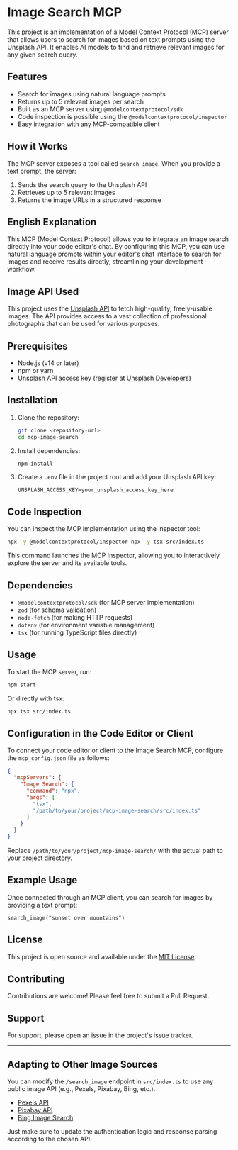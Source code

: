 # Image Search MCP

This project is an implementation of a Model Context Protocol (MCP) server that allows users to search for images based on text prompts using the Unsplash API. It enables AI models to find and retrieve relevant images for any given search query.

## Features
- Search for images using natural language prompts
- Returns up to 5 relevant images per search
- Built as an MCP server using `@modelcontextprotocol/sdk`
- Code inspection is possible using the `@modelcontextprotocol/inspector`
- Easy integration with any MCP-compatible client

## How it Works
The MCP server exposes a tool called `search_image`. When you provide a text prompt, the server:
1. Sends the search query to the Unsplash API
2. Retrieves up to 5 relevant images
3. Returns the image URLs in a structured response

## English Explanation
This MCP (Model Context Protocol) allows you to integrate an image search directly into your code editor's chat. By configuring this MCP, you can use natural language prompts within your editor's chat interface to search for images and receive results directly, streamlining your development workflow.

## Image API Used
This project uses the [Unsplash API](https://unsplash.com/developers) to fetch high-quality, freely-usable images. The API provides access to a vast collection of professional photographs that can be used for various purposes.

## Prerequisites
- Node.js (v14 or later)
- npm or yarn
- Unsplash API access key (register at [Unsplash Developers](https://unsplash.com/developers))

## Installation

1. Clone the repository:
   ```bash
   git clone <repository-url>
   cd mcp-image-search
   ```

2. Install dependencies:
   ```bash
   npm install
   ```

3. Create a `.env` file in the project root and add your Unsplash API key:
   ```
   UNSPLASH_ACCESS_KEY=your_unsplash_access_key_here
   ```

## Code Inspection
You can inspect the MCP implementation using the inspector tool:

```bash
npx -y @modelcontextprotocol/inspector npx -y tsx src/index.ts
```

This command launches the MCP Inspector, allowing you to interactively explore the server and its available tools.

## Dependencies
- `@modelcontextprotocol/sdk` (for MCP server implementation)
- `zod` (for schema validation)
- `node-fetch` (for making HTTP requests)
- `dotenv` (for environment variable management)
- `tsx` (for running TypeScript files directly)

## Usage
To start the MCP server, run:

```bash
npm start
```

Or directly with tsx:

```bash
npx tsx src/index.ts
```

## Configuration in the Code Editor or Client

To connect your code editor or client to the Image Search MCP, configure the `mcp_config.json` file as follows:

```json
{
  "mcpServers": {
    "Image Search": {
      "command": "npx",
      "args": [
        "tsx",
        "/path/to/your/project/mcp-image-search/src/index.ts"
      ]
    }
  }
}
```

Replace `/path/to/your/project/mcp-image-search/` with the actual path to your project directory.

## Example Usage

Once connected through an MCP client, you can search for images by providing a text prompt:

```
search_image("sunset over mountains")
```

## License
This project is open source and available under the [MIT License](LICENSE).

## Contributing
Contributions are welcome! Please feel free to submit a Pull Request.

## Support
For support, please open an issue in the project's issue tracker.

---

## Adapting to Other Image Sources
You can modify the `/search_image` endpoint in `src/index.ts` to use any public image API (e.g., Pexels, Pixabay, Bing, etc.).

- [Pexels API](https://www.pexels.com/api/)
- [Pixabay API](https://pixabay.com/api/docs/)
- [Bing Image Search](https://www.microsoft.com/en-us/bing/apis/bing-image-search-api)

Just make sure to update the authentication logic and response parsing according to the chosen API.
